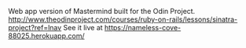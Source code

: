 Web app version of Mastermind built for the Odin Project.
http://www.theodinproject.com/courses/ruby-on-rails/lessons/sinatra-project?ref=lnav
See it live at https://nameless-cove-88025.herokuapp.com/
